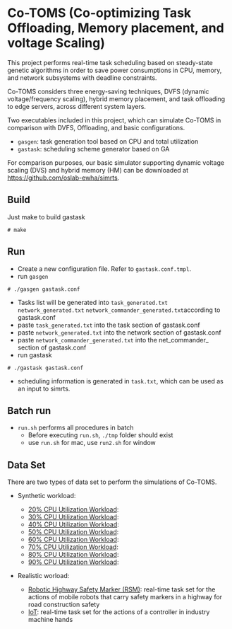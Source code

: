 # Co-TOMS (Co-optimizing Task Offloading, Memory placement, and voltage Scaling)

This project performs real-time task scheduling based on steady-state genetic algorithms in order to save power consumptions in CPU, memory, and network subsystems with deadline constraints.

Co-TOMS considers three energy-saving techniques, DVFS (dynamic voltage/frequency scaling), hybrid memory placement, and task offloading to edge servers, across different system layers.

Two executables included in this project, which can simulate Co-TOMS in comparison with DVFS, Offloading, and basic configurations.
- `gasgen`: task generation tool based on CPU and total utilization
- `gastask`: scheduling scheme generator based on GA

For comparison purposes, our basic simulator supporting dynamic voltage scaling (DVS) and hybrid memory (HM) can be downloaded at https://github.com/oslab-ewha/simrts.

## Build
Just make to build gastask
```
# make
```

## Run
- Create a new configuration file. Refer to `gastask.conf.tmpl`.
- run `gasgen`
```
# ./gasgen gastask.conf
```
- Tasks list will be generated into <code>task_generated.txt</code> <code>network_generated.txt</code> <code>network_commander_generated.txt</code>according to gastask.conf
- paste <code>task_generated.txt</code> into the task section of gastask.conf 
- paste <code>network_generated.txt</code> into the network section of gastask.conf
- paste <code>network_commander_generated.txt</code> into the net_commander_ section of gastask.conf
- run gastask
```
# ./gastask gastask.conf
```
- scheduling information is generated in <code>task.txt</code>, which can be used as an input to simrts.

## Batch run
- `run.sh` performs all procedures in batch
  - Before executing `run.sh`, `./tmp` folder should exist
  - use `run.sh` for mac, use `run2.sh` for window


## Data Set

There are two types of data set to perform the simulations of Co-TOMS.

- Synthetic workload: 
  - [20% CPU Utilization Workload](dataset/synthetic/cpu_20):
  - [30% CPU Utilization Workload](dataset/synthetic/cpu_30):
  - [40% CPU Utilization Workload](dataset/synthetic/cpu_40):
  - [50% CPU Utilization Workload](dataset/synthetic/cpu_50):
  - [60% CPU Utilization Workload](dataset/synthetic/cpu_60):
  - [70% CPU Utilization Workload](dataset/synthetic/cpu_70):
  - [80% CPU Utilization Workload](dataset/synthetic/cpu_80):
  - [90% CPU Utilization Workload](dataset/synthetic/cpu_90):

- Realistic worload:
  - [Robotic Highway Safety Marker (RSM)](dataset/realistic/RSM): real-time task set for the actions of mobile robots that carry safety markers in a highway for road construction safety
  - [IoT](dataset/realistic/IoT): real-time task set for the actions of a controller in industry machine hands
